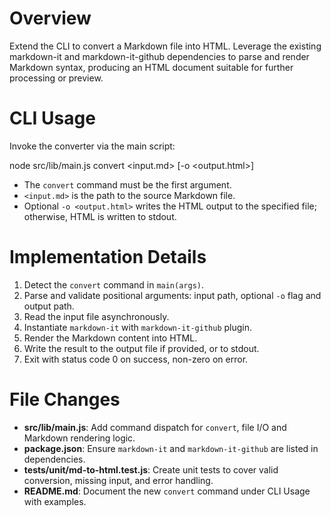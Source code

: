 # Overview
Extend the CLI to convert a Markdown file into HTML. Leverage the existing markdown-it and markdown-it-github dependencies to parse and render Markdown syntax, producing an HTML document suitable for further processing or preview.

# CLI Usage
Invoke the converter via the main script:

  node src/lib/main.js convert <input.md> [-o <output.html>]

- The `convert` command must be the first argument.
- `<input.md>` is the path to the source Markdown file.
- Optional `-o <output.html>` writes the HTML output to the specified file; otherwise, HTML is written to stdout.

# Implementation Details
1. Detect the `convert` command in `main(args)`.  
2. Parse and validate positional arguments: input path, optional `-o` flag and output path.  
3. Read the input file asynchronously.  
4. Instantiate `markdown-it` with `markdown-it-github` plugin.  
5. Render the Markdown content into HTML.  
6. Write the result to the output file if provided, or to stdout.  
7. Exit with status code 0 on success, non-zero on error.

# File Changes
- **src/lib/main.js**: Add command dispatch for `convert`, file I/O and Markdown rendering logic.  
- **package.json**: Ensure `markdown-it` and `markdown-it-github` are listed in dependencies.  
- **tests/unit/md-to-html.test.js**: Create unit tests to cover valid conversion, missing input, and error handling.  
- **README.md**: Document the new `convert` command under CLI Usage with examples.